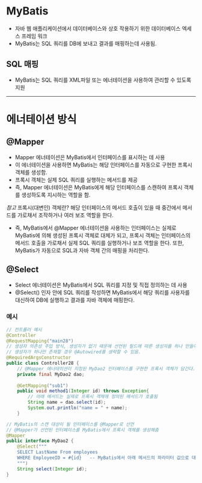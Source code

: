 # MyBatis 
* 자바 웹 애플리케이션에서 데이터베이스와 상호 작용하기 위한 데이터베이스 엑세스 프레임 워크
* MyBatis는 SQL 쿼리를 DB에 보내고 결과를 매핑하는데 사용됨.

## SQL 매핑
* MyBatis는 SQL 쿼리를 XML파일 또는 에너테이션을 사용하여 관리할 수 있도록 지원

-------------------------------------------------------
# 에너테이션 방식 

## @Mapper
* Mapper 에너테이션은 MyBatis에서 인터페이스를 표시하는 데 사용
* 이 에너테이션을 사용하면 MyBatis는 해당 인터페이스를 자동으로 구현한 프록시 객체를 생성함.
* 프록시 객체는 실제 SQL 쿼리를 실행하는 메서드를 제공
* 즉, Mapper 에너테이션은 MyBatis에게 해당 인터페이스를 스캔하여 프록시 객체를 생성하도록 지시하는 역할을 함.

*참고* 프록시(대변인) 객체란? 해당 인터페이스의 메서드 호출이 있을 때 중간에서 메서드를 가로채서 조작하거나 여러 보조 역할을 한다.
* 즉, MyBatis에서 @Mapper 에너테이션을 사용하는 인터페이스는 실제로 MyBatis에 의해 생성된 프록시 객체로 대체가 되고, 
프록시 객체는 인터페이스의 메서드 호출을 가로채서 실제 SQL 쿼리를 실행하거나 보조 역할을 한다. 또한, MyBatis가 자동으로 SQL과 자바 객체 간의 매핑을 처리한다. 

## @Select
* Select 에너테이션은 MyBatis에서 SQL 쿼리를 지정 및 직접 정의하는 데 사용
* @Select() 인자 안에 SQL 쿼리를 작성하면 MyBatis에서 해당 쿼리를 사용자를 대신하여 DB에 실행하고 결과를 자바 객체에 매핑한다.

### 예시
```java
// 컨트롤러 예시
@Controller
@RequestMapping("main28")
// 생성자 의존성 주입 방식, 생성자가 없기 때문에 선언된 필드에 따른 생성자를 하나 만들어줌
// 생성자가 하나만 존재할 경우 @Autowired를 생략할 수 있음.
@RequiredArgsConstructor    
public class Controller28 {
    // @Mapper 에너테이션이 지정된 MyDao2 인터페이스를 구현한 프록시 객체가 담긴다.
    private final MyDao2 dao;   
    
    @GetMapping("sub1")
    public void method1(Integer id) throws Exception{
        // 아래 메서드는 실제로 프록시 객체에 정의된 메서드가 호출됨
        String name = dao.select(id);
        System.out.println("name = " + name);
    }

// MyBatis의 스캔 대상이 될 인터페이스를 @Mapper로 선언
// @Mapper가 선언된 인터페이스를 MyBatis에서 프록시 객체를 생성해줌
@Mapper 
public interface MyDao2 {
    @Select("""
    SELECT LastName From employees
    WHERE EmployeeID = #{id}   -- MyBatis에서 아래 메서드의 파라미터 값으로 대체해줌.
    """)
    String select(Integer id);
}
```